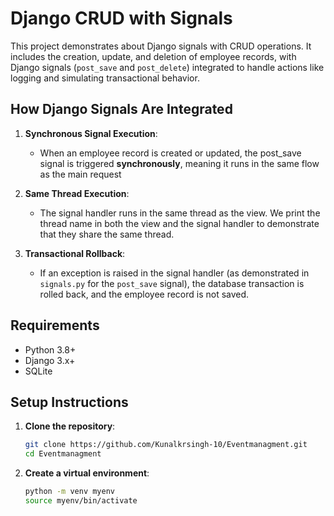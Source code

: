 # Django CRUD with Signals

This project demonstrates about  Django signals with CRUD operations. It includes the creation, update, and deletion of employee records, with Django signals (`post_save` and `post_delete`) integrated to handle actions like logging and simulating transactional behavior.

## How Django Signals Are Integrated

1. **Synchronous Signal Execution**:
    - When an employee record is created or updated, the post_save signal is triggered **synchronously**, meaning it runs in the same flow as the main request

2. **Same Thread Execution**:
    - The signal handler runs in the same thread as the view. We print the thread name in both the view and the signal handler to demonstrate that they share the same thread.

3. **Transactional Rollback**:
    - If an exception is raised in the signal handler (as demonstrated in `signals.py` for the `post_save` signal), the database transaction is rolled back, and the employee record is not saved.

## Requirements

- Python 3.8+
- Django 3.x+
- SQLite 
## Setup Instructions

1. **Clone the repository**:
    ```bash
    git clone https://github.com/Kunalkrsingh-10/Eventmanagment.git
    cd Eventmanagment
    ```

2. **Create a virtual environment**:
    ```bash
    python -m venv myenv
    source myenv/bin/activate  
    ```


